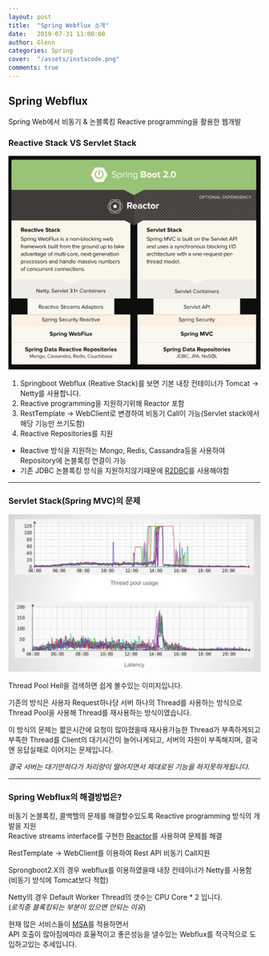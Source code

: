 ```yaml
---
layout: post
title:  "Spring Webflux 소개"
date:   2019-07-31 11:00:00
author: Glenn
categories: Spring
cover:  "/assets/instacode.png"
comments: true
---
```


## Spring Webflux
Spring Web에서 비동기 & 논블록킹 Reactive programming을 활용한 웹개발 

### Reactive Stack VS Servlet Stack

![Servlet Stack, Reative Stack 비교 이미지](https://github.com/tries1/glenn-blog/blob/master/assets/spring/servlet_vs_reactive.png?raw=true)

1. Springboot Webflux (Reative Stack)를 보면 기본 내장 컨테이너가 Tomcat -> Netty를 사용합니다.
2. Reactive programming을 지원하기위해 Reactor 포함
3. RestTemplate -> WebClient로 변경하여 비동기 Call이 가능(Servlet stack에서 해당 기능만 쓰기도함)
4. Reactive Repositories를 지원
 - Reactive 방식을 지원하는 Mongo, Redis, Cassandra등을 사용하여 Repository에 논블록킹 연결이 가능
 - 기존 JDBC 논블록킹 방식을 지원하지않기때문에 [R2DBC](https://spring.io/projects/spring-data-r2dbc)를 사용해야함

---


### Servlet Stack(Spring MVC)의 문제

![Thread Pool Hell 비교 이미지](https://github.com/tries1/glenn-blog/blob/master/assets/spring/thread_pool_hell.png?raw=true)

Thread Pool Hell을 검색하면 쉽게 볼수있는 이미지입니다.  

기존의 방식은 사용자 Request하나당 서버 하나의 Thread를 사용하는 방식으로  
Thread Pool을 사용해 Thread를 재사용하는 방식이였습니다.  

이 방식의 문제는 짧은시간에 요청이 많아졌을때 재사용가능한 Thread가 부족하게되고  
부족한 Thread를 Client의 대기시간이 늘어나게되고, 서버의 자원이 부족해지며, 결국엔 응답실패로 이어지는 문제입니다.  

*결국 서버는 대기만하다가 처리량이 떨어지면서 제대로된 기능을 하지못하게됩니다.*

---

### Spring Webflux의 해결방법은?
비동기 논블록킹, 콜백헬의 문제를 해결할수있도록 Reactive programming 방식의 개발을 지원  
Reactive streams interface를 구현한 [Reactor](https://projectreactor.io/)를 사용하여 문제를 해결 

RestTemplate -> WebClient를 이용하여 Rest API 비동기 Call지원 

Sprongboot2.X의 경우 webflux를 이용하였을때 내장 컨테이너가 Netty를 사용함(비동기 방식에 Tomcat보다 적합)

Netty의 경우 Default Worker Thread의 갯수는 CPU Core * 2 입니다.  
(*로직중 블록킹되는 부분이 있으면 안되는 이유*)

현재 많은 서비스들이 [MSA](https://ko.wikipedia.org/wiki/%EB%A7%88%EC%9D%B4%ED%81%AC%EB%A1%9C%EC%84%9C%EB%B9%84%EC%8A%A4)를 적용하면서  
API 호출이 많아짐에따라 효율적이고 좋은성능을 낼수있는 Webflux를 적극적으로 도입하고있는 추세입니다.  
